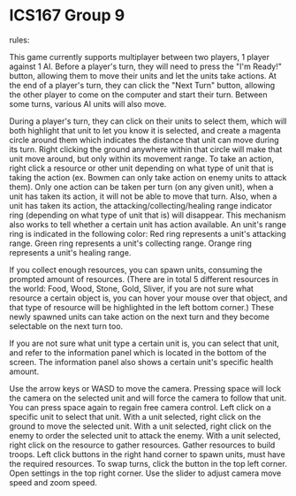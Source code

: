 # ICS167 Group 9

rules:

This game currently supports multiplayer between two players, 1 player against 1 AI. Before a player's turn, they will need to press the "I'm Ready!" button, 
allowing them to move their units and let the units take actions. 
At the end of a player's turn, they can click the "Next Turn" button, allowing the other player to come on the computer and start their turn. 
Between some turns, various AI units will also move. 
 
During a player's turn, they can click on their units to select them, which will both highlight that unit to let you know it is selected, and create a magenta circle 
around them which indicates the distance that unit can move during its turn. 
Right clicking the ground anywhere within that circle will make that unit move around, but only within its movement range. 
To take an action, right click a resource or other unit depending on what type of unit that is taking the action 
(ex. Bowmen can only take action on enemy units to attack them). 
Only one action can be taken per turn (on any given unit), when a unit has taken its action, it will not be able to move that turn. 
Also, when a unit has taken its action, the attacking/collecting/healing range indicator ring (depending on what type of unit that is) will disappear. 
This mechanism also works to tell whether a certain unit has action available.
An unit's range ring is indicated in the following color:
Red ring represents a unit's attacking range.
Green ring represents a unit's collecting range.
Orange ring represents a unit's healing range.

If you collect enough resources, you can spawn units, consuming the prompted amount of resources. 
(There are in total 5 different resources in the world: Food, Wood, Stone, Gold, Sliver, if you are not sure what resource a certain object is,
you can hover your mouse over that object, and that type of resource will be highlighted in the left bottom corner.)
These newly spawned units can take action on the next turn and they become selectable on the next turn too.

If you are not sure what unit type a certain unit is, you can select that unit, and refer to the information panel which is located in the bottom of the screen.
The information panel also shows a certain unit's specific health amount.

Use the arrow keys or WASD to move the camera. Pressing space will lock the camera on the selected unit and will force the camera to follow that unit. You can press space again to regain free camera control.
Left click on a specific unit to select that unit.
With a unit selected, right click on the ground to move the selected unit.
With a unit selected, right click on the enemy to order the selected unit to attack the enemy.
With a unit selected, right click on the resource to gather resources.
Gather resources to build troops.
Left click buttons in the right hand corner to spawn units, must have the required resources.
To swap turns, click the button in the top left corner.
Open settings in the top right corner.  Use the slider to adjust camera move speed and zoom speed.

